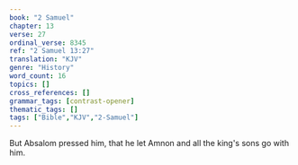 ```yaml
---
book: "2 Samuel"
chapter: 13
verse: 27
ordinal_verse: 8345
ref: "2 Samuel 13:27"
translation: "KJV"
genre: "History"
word_count: 16
topics: []
cross_references: []
grammar_tags: [contrast-opener]
thematic_tags: []
tags: ["Bible","KJV","2-Samuel"]
---
```

But Absalom pressed him, that he let Amnon and all the king's sons go with him.
